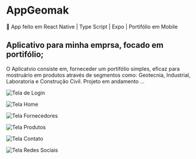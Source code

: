 # AppGeomak
📱 App feito em React Native | Type Script | Expo | Portifólio em Mobile

## Aplicativo para minha emprsa, focado em portifólio;
O Aplicatvio consiste em, forneceder um portifólio simples, eficaz para mostruário em produtos através de segmentos como: Geotecnia, Industrial, Laboratoria e Construção Civil.
Projeto em andamento ...

![Tela de Login](https://github.com/user-attachments/assets/662e7a1f-2b55-481d-a8b2-50a4d48551fe)

![Tela Home](https://github.com/user-attachments/assets/60fb65b4-258f-41a9-9c95-c28fc8f198d2)

![Tela Fornecedores](https://github.com/user-attachments/assets/f84dbf45-32e2-4a77-9a69-269b55b2af4a)

![Tela Produtos](https://github.com/user-attachments/assets/6d174648-07ee-4564-828d-c1af8025a635)

![Tela Contato](https://github.com/user-attachments/assets/eefdbde7-4eff-4fe3-93b5-82fa25de7f42)

![Tela Redes Sociais](https://github.com/user-attachments/assets/9ca8e20b-2fbe-4e21-abcc-0cf89ce1e9bf)


